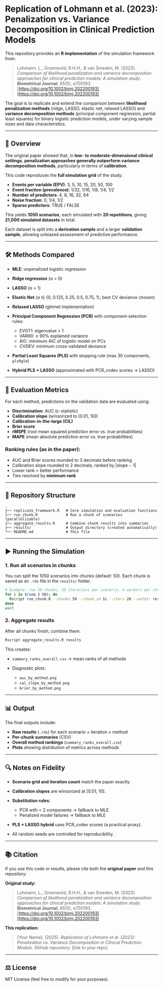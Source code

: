 # Replication of Lohmann et al. (2023): Penalization vs. Variance Decomposition in Clinical Prediction Models

This repository provides an **R implementation** of the simulation framework from:

> Lohmann, L., Groenwold, R.H.H., & van Smeden, M. (2023).
> *Comparison of likelihood penalization and variance decomposition approaches for clinical prediction models: A simulation study*.
> **Biometrical Journal**, 65(5), e700193.
> [https://doi.org/10.1002/bimj.202200193](https://doi.org/10.1002/bimj.202200193)

The goal is to replicate and extend the comparison between **likelihood penalization methods** (ridge, LASSO, elastic net, relaxed LASSO) and **variance decomposition methods** (principal component regression, partial least squares) for binary logistic prediction models, under varying sample sizes and data characteristics.

---

## 📖 Overview

The original paper showed that, in **low- to moderate-dimensional clinical settings**, **penalization approaches generally outperform variance decomposition methods**, particularly in terms of **calibration**.

This code reproduces the **full simulation grid** of the study:

* **Events per variable (EPV)**: 3, 5, 10, 15, 20, 50, 100
* **Event fraction (prevalence)**: 1/32, 1/16, 1/8, 1/4, 1/2
* **Number of predictors**: 4, 8, 16, 32, 64
* **Noise fraction**: 0, 1/4, 1/2
* **Sparse predictors**: TRUE / FALSE

This yields **1050 scenarios**, each simulated with **20 repetitions**, giving **21,000 simulated datasets** in total.

Each dataset is split into a **derivation sample** and a larger **validation sample**, allowing unbiased assessment of predictive performance.

---

## 🛠 Methods Compared

* **MLE**: unpenalized logistic regression
* **Ridge regression** (α = 0)
* **LASSO** (α = 1)
* **Elastic Net** (α ∈ {0, 0.125, 0.25, 0.5, 0.75, 1}, best CV deviance chosen)
* **Relaxed LASSO** (glmnet implementation)
* **Principal Component Regression (PCR)** with component-selection rules:

  * EVGT1: eigenvalue > 1
  * VAR90: ≥ 90% explained variance
  * AIC: minimum AIC of logistic model on PCs
  * CVDEV: minimum cross-validated deviance
* **Partial Least Squares (PLS)** with stopping rule (max 30 components, `plsRglm`)
* **Hybrid PLS + LASSO** (approximated with PCR\_cvdev scores → LASSO)

---

## 📏 Evaluation Metrics

For each method, predictions on the validation data are evaluated using:

* **Discrimination**: AUC (c-statistic)
* **Calibration slope** (winsorized to \[0.01, 10])
* **Calibration-in-the-large (CIL)**
* **Brier score**
* **rMSPE** (root mean squared prediction error vs. true probabilities)
* **MAPE** (mean absolute prediction error vs. true probabilities)

### Ranking rules (as in the paper):

* AUC and Brier scores rounded to 3 decimals before ranking
* Calibration slope rounded to 2 decimals, ranked by |slope − 1|
* Lower rank = better performance
* Ties resolved by **minimum rank**

---

## 📂 Repository Structure

```
.
├── replicate_framework.R   # Core simulation and evaluation functions
├── run_chunk.R             # Run a chunk of scenarios (parallelizable)
├── aggregate_results.R     # Combine chunk results into summaries
├── results/                # Output directory (created automatically)
└── README.md               # This file
```

---

## ▶️ Running the Simulation

### 1. Run all scenarios in chunks

You can split the 1050 scenarios into chunks (default: 50).
Each chunk is saved as an `.rds` file in the `results/` folder.

```bash
# Example: run 50 chunks, 20 iterations per scenario, 4 workers per chunk
for i in $(seq 1 50); do
  Rscript run_chunk.R --chunks 50 --chunk_id $i --iters 20 --outdir results --workers 4 &
done
wait
```

### 2. Aggregate results

After all chunks finish, combine them:

```bash
Rscript aggregate_results.R results
```

This creates:

* `summary_ranks_overall.csv` → mean ranks of all methods
* Diagnostic plots:

  * `auc_by_method.png`
  * `cal_slope_by_method.png`
  * `brier_by_method.png`

---

## 📊 Output

The final outputs include:

* **Raw results** (`.rds`) for each scenario × iteration × method
* **Per-chunk summaries** (CSV)
* **Overall method rankings** (`summary_ranks_overall.csv`)
* **Plots** showing distribution of metrics across methods

---

## 🔍 Notes on Fidelity

* **Scenario grid and iteration count** match the paper exactly.
* **Calibration slopes** are winsorized at \[0.01, 10].
* **Substitution rules**:

  * PCR with < 2 components → fallback to MLE
  * Penalized model failures → fallback to MLE
* **PLS + LASSO hybrid** uses PCR\_cvdev scores (a practical proxy).
* All random seeds are controlled for reproducibility.

---

## 📚 Citation

If you use this code or results, please cite both the **original paper** and this repository:

**Original study:**

> Lohmann, L., Groenwold, R.H.H., & van Smeden, M. (2023).
> *Comparison of likelihood penalization and variance decomposition approaches for clinical prediction models: A simulation study*.
> **Biometrical Journal**, 65(5), e700193.
> [https://doi.org/10.1002/bimj.202200193](https://doi.org/10.1002/bimj.202200193)

**This replication:**

> \[Your Name]. (2025). *Replication of Lohmann et al. (2023): Penalization vs. Variance Decomposition in Clinical Prediction Models*.
> GitHub repository: \[link to your repo]

---

## ⚖️ License

MIT License (feel free to modify for your purposes).
